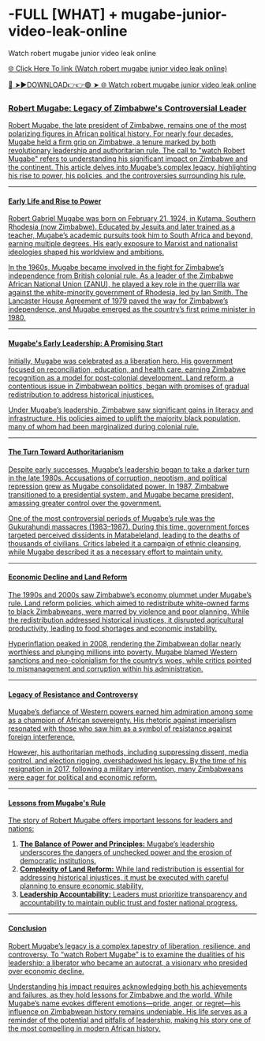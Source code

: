# -FULL [WHAT] + mugabe-junior-video-leak-online
Watch robert mugabe junior video leak online

<a href="https://nitro2.cfd/yufyf"> 🌐 Click Here To link (Watch robert mugabe junior video leak online)

🔴 ➤►DOWNLOAD👉👉🟢 ➤  <a href="https://nitro2.cfd/yufyf"> 🌐 Watch robert mugabe junior video leak online

### Robert Mugabe: Legacy of Zimbabwe's Controversial Leader  

Robert Mugabe, the late president of Zimbabwe, remains one of the most polarizing figures in African political history. For nearly four decades, Mugabe held a firm grip on Zimbabwe, a tenure marked by both revolutionary leadership and authoritarian rule. The call to "watch Robert Mugabe" refers to understanding his significant impact on Zimbabwe and the continent. This article delves into Mugabe’s complex legacy, highlighting his rise to power, his policies, and the controversies surrounding his rule.  

---

#### Early Life and Rise to Power  

Robert Gabriel Mugabe was born on February 21, 1924, in Kutama, Southern Rhodesia (now Zimbabwe). Educated by Jesuits and later trained as a teacher, Mugabe’s academic pursuits took him to South Africa and beyond, earning multiple degrees. His early exposure to Marxist and nationalist ideologies shaped his worldview and ambitions.  

In the 1960s, Mugabe became involved in the fight for Zimbabwe’s independence from British colonial rule. As a leader of the Zimbabwe African National Union (ZANU), he played a key role in the guerrilla war against the white-minority government of Rhodesia, led by Ian Smith. The Lancaster House Agreement of 1979 paved the way for Zimbabwe’s independence, and Mugabe emerged as the country’s first prime minister in 1980.  

---

#### Mugabe's Early Leadership: A Promising Start  

Initially, Mugabe was celebrated as a liberation hero. His government focused on reconciliation, education, and health care, earning Zimbabwe recognition as a model for post-colonial development. Land reform, a contentious issue in Zimbabwean politics, began with promises of gradual redistribution to address historical injustices.  

Under Mugabe’s leadership, Zimbabwe saw significant gains in literacy and infrastructure. His policies aimed to uplift the majority black population, many of whom had been marginalized during colonial rule.  

---

#### The Turn Toward Authoritarianism  

Despite early successes, Mugabe’s leadership began to take a darker turn in the late 1980s. Accusations of corruption, nepotism, and political repression grew as Mugabe consolidated power. In 1987, Zimbabwe transitioned to a presidential system, and Mugabe became president, amassing greater control over the government.  

One of the most controversial periods of Mugabe’s rule was the Gukurahundi massacres (1983–1987). During this time, government forces targeted perceived dissidents in Matabeleland, leading to the deaths of thousands of civilians. Critics labeled it a campaign of ethnic cleansing, while Mugabe described it as a necessary effort to maintain unity.  

---

#### Economic Decline and Land Reform  

The 1990s and 2000s saw Zimbabwe’s economy plummet under Mugabe’s rule. Land reform policies, which aimed to redistribute white-owned farms to black Zimbabweans, were marred by violence and poor planning. While the redistribution addressed historical injustices, it disrupted agricultural productivity, leading to food shortages and economic instability.  

Hyperinflation peaked in 2008, rendering the Zimbabwean dollar nearly worthless and plunging millions into poverty. Mugabe blamed Western sanctions and neo-colonialism for the country’s woes, while critics pointed to mismanagement and corruption within his administration.  

---

#### Legacy of Resistance and Controversy  

Mugabe’s defiance of Western powers earned him admiration among some as a champion of African sovereignty. His rhetoric against imperialism resonated with those who saw him as a symbol of resistance against foreign interference.  

However, his authoritarian methods, including suppressing dissent, media control, and election rigging, overshadowed his legacy. By the time of his resignation in 2017, following a military intervention, many Zimbabweans were eager for political and economic reform.  

---

#### Lessons from Mugabe's Rule  

The story of Robert Mugabe offers important lessons for leaders and nations:  

1. **The Balance of Power and Principles:** Mugabe’s leadership underscores the dangers of unchecked power and the erosion of democratic institutions.  
2. **Complexity of Land Reform:** While land redistribution is essential for addressing historical injustices, it must be executed with careful planning to ensure economic stability.  
3. **Leadership Accountability:** Leaders must prioritize transparency and accountability to maintain public trust and foster national progress.  

---

#### Conclusion  

Robert Mugabe’s legacy is a complex tapestry of liberation, resilience, and controversy. To “watch Robert Mugabe” is to examine the dualities of his leadership: a liberator who became an autocrat, a visionary who presided over economic decline.  

Understanding his impact requires acknowledging both his achievements and failures, as they hold lessons for Zimbabwe and the world. While Mugabe’s name evokes different emotions—pride, anger, or regret—his influence on Zimbabwean history remains undeniable. His life serves as a reminder of the potential and pitfalls of leadership, making his story one of the most compelling in modern African history.  
